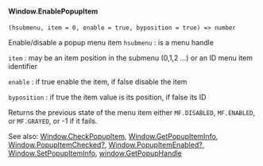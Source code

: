 #### Window.EnablePopupItem

``` suneido
(hsubmenu, item = 0, enable = true, byposition = true) => number
```

Enable/disable a popup menu item
`hsubmenu`
: is a menu handle

`item`
: may be an item position in the submenu (0,1,2 ...) or an ID menu item identifier

`enable`
: if true enable the item, if false disable the item

`byposition`
: if true the item value is its position, if false its ID

Returns the previous state of the menu item either `MF.DISABLED`, `MF.ENABLED`, or `MF.GRAYED`, or -1 if it fails.

See also:
[Window.CheckPopupItem](<Window.CheckPopupItem.md>),
[Window.GetPopupItemInfo](<Window.GetPopupItemInfo.md>),
[Window.PopupItemChecked?](<Window.PopupItemChecked?.md>),
[Window.PopupItemEnabled?](<Window.PopupItemEnabled?.md>),
[Window.SetPopupItemInfo](<Window.SetPopupItemInfo.md>),
[window.GetPopupHandle](<window.GetPopupHandle.md>)